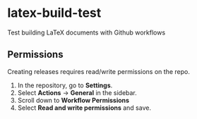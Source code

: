 # latex-build-test
Test building LaTeX documents with Github workflows

## Permissions
Creating releases requires read/write permissions on the repo.

1. In the repository, go to **Settings**.
2. Select **Actions** -> **General** in the sidebar.
3. Scroll down to **Workflow Permissions**
4. Select **Read and write permissions** and save.
